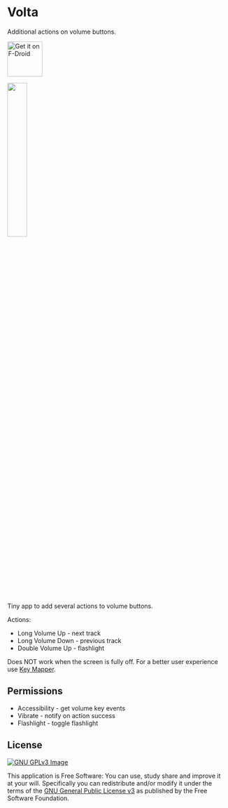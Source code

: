 # Volta

Additional actions on volume buttons.

[<img
     src="https://fdroid.gitlab.io/artwork/badge/get-it-on.png"
     alt="Get it on F-Droid"
     height="80">](https://f-droid.org/packages/me.lucky.volta/)

[comment]: <> ([<img )

[comment]: <> (      src="https://play.google.com/intl/en_us/badges/images/generic/en-play-badge.png" )

[comment]: <> (      alt="Get it on Google Play" )

[comment]: <> (      height="80">]&#40;https://play.google.com/store/apps/details?id=me.lucky.volta&#41;)

<img 
     src="https://raw.githubusercontent.com/x13a/Volta/main/fastlane/metadata/android/en-US/images/phoneScreenshots/1.png" 
     width="30%" 
     height="30%">

Tiny app to add several actions to volume buttons.

Actions:
- Long   Volume Up   - next track
- Long   Volume Down - previous track
- Double Volume Up   - flashlight

Does NOT work when the screen is fully off. For a better user experience use 
[Key Mapper](https://github.com/sds100/KeyMapper).

## Permissions

- Accessibility - get volume key events
- Vibrate       - notify on action success
- Flashlight    - toggle flashlight

## License
[![GNU GPLv3 Image](https://www.gnu.org/graphics/gplv3-127x51.png)](https://www.gnu.org/licenses/gpl-3.0.en.html)

This application is Free Software: You can use, study share and improve it at your will.
Specifically you can redistribute and/or modify it under the terms of the
[GNU General Public License v3](https://www.gnu.org/licenses/gpl.html) as published by the Free
Software Foundation.

